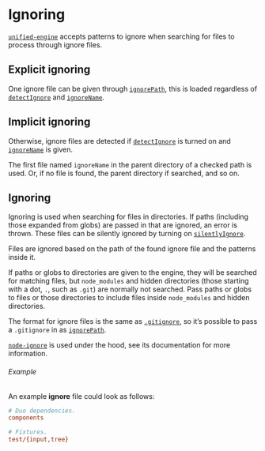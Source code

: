# Ignoring

[`unified-engine`][api] accepts patterns to ignore when searching for files to
process through ignore files.

## Explicit ignoring

One ignore file can be given through [`ignorePath`][ignore-path], this is loaded
regardless of [`detectIgnore`][detect-ignore] and [`ignoreName`][ignore-name].

## Implicit ignoring

Otherwise, ignore files are detected if [`detectIgnore`][detect-ignore] is
turned on and [`ignoreName`][ignore-name] is given.

The first file named `ignoreName` in the parent directory of a checked path is
used.
Or, if no file is found, the parent directory if searched, and so on.

## Ignoring

Ignoring is used when searching for files in directories.
If paths (including those expanded from globs) are passed in that are ignored,
an error is thrown.
These files can be silently ignored by turning on
[`silentlyIgnore`][silently-ignore].

Files are ignored based on the path of the found ignore file and the patterns
inside it.

If paths or globs to directories are given to the engine, they will be searched
for matching files, but `node_modules` and hidden directories (those starting
with a dot, `.`, such as `.git`) are normally not searched.
Pass paths or globs to files or those directories to include files inside
`node_modules` and hidden directories.

The format for ignore files is the same as [`.gitignore`][gitignore], so it’s
possible to pass a `.gitignore` in as [`ignorePath`][ignore-path].

[`node-ignore`][node-ignore] is used under the hood, see its documentation
for more information.

###### Example

An example **ignore** file could look as follows:

```ini
# Duo dependencies.
components

# Fixtures.
test/{input,tree}
```

<!-- Definitions -->

[api]: ../readme.md#api

[detect-ignore]: options.md#optionsdetectignore

[ignore-name]: options.md#optionsignorename

[ignore-path]: options.md#optionsignorepath

[silently-ignore]: options.md#optionssilentlyignore

[gitignore]: https://git-scm.com/docs/gitignore

[node-ignore]: https://github.com/kaelzhang/node-ignore
